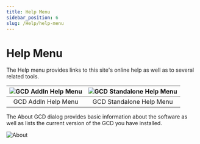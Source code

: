 ```yaml
---
title: Help Menu
sidebar_position: 6
slug: /Help/help-menu
---
```

# Help Menu

The Help menu provides links to this site's online help as well as to several related tools.


<div align="center">

| ![GCD AddIn Help Menu](/img/CommandRefs/04_Help/addin-help-menu.png) | ![GCD Standalone Help Menu](/img/CommandRefs/04_Help/standalone-help-menu.png) |
|:--:|:--:|
| GCD AddIn Help Menu | GCD Standalone Help Menu |

</div>


The About GCD dialog provides basic information about the software as well as lists the current version of the GCD you have installed.

![About](/img/about.png)
